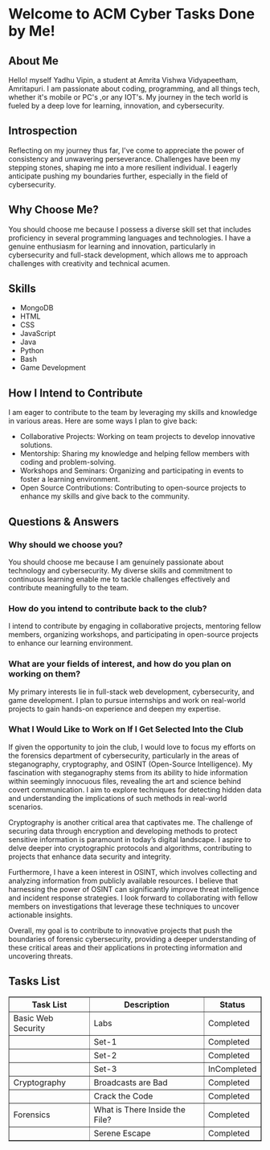 <html lang="en">
<head>
    <meta charset="UTF-8">
    <meta name="viewport" content="width=device-width, initial-scale=1.0">
    <title>Welcome to ACM Cyber - Arjun Rajesh</title>
</head>
<body>
    <h1>Welcome to ACM Cyber Tasks Done by Me!</h1>

<h2>About Me</h2>
    <p>Hello! myself Yadhu Vipin, a student at Amrita Vishwa Vidyapeetham, Amritapuri. I am passionate about coding, programming, and all things tech, whether it's mobile or PC's ,or any IOT's. My journey in the tech world is fueled by a deep love for learning, innovation, and cybersecurity.</p>

<h2>Introspection</h2>
    <p>Reflecting on my journey thus far, I've come to appreciate the power of consistency and unwavering perseverance. Challenges have been my stepping stones, shaping me into a more resilient individual. I eagerly anticipate pushing my boundaries further, especially in the field of cybersecurity.</p>

<h2>Why Choose Me?</h2>
    <p>You should choose me because I possess a diverse skill set that includes proficiency in several programming languages and technologies. I have a genuine enthusiasm for learning and innovation, particularly in cybersecurity and full-stack development, which allows me to approach challenges with creativity and technical acumen.</p>

<h2>Skills</h2>
    <ul>
        <li>MongoDB</li>
        <li>HTML</li>
        <li>CSS</li>
        <li>JavaScript</li>
        <li>Java</li>
        <li>Python</li>
        <li>Bash</li>
        <li>Game Development</li>
    </ul>

 <h2>How I Intend to Contribute</h2>
    <p>I am eager to contribute to the team by leveraging my skills and knowledge in various areas. Here are some ways I plan to give back:</p>
    <ul>
        <li>Collaborative Projects: Working on team projects to develop innovative solutions.</li>
        <li>Mentorship: Sharing my knowledge and helping fellow members with coding and problem-solving.</li>
        <li>Workshops and Seminars: Organizing and participating in events to foster a learning environment.</li>
        <li>Open Source Contributions: Contributing to open-source projects to enhance my skills and give back to the community.</li>
    </ul>
    <h2>Questions & Answers</h2>
    <h3>Why should we choose you?</h3>
    <p>You should choose me because I am genuinely passionate about technology and cybersecurity. My diverse skills and commitment to continuous learning enable me to tackle challenges effectively and contribute meaningfully to the team.</p>

  <h3>How do you intend to contribute back to the club?</h3>
    <p>I intend to contribute by engaging in collaborative projects, mentoring fellow members, organizing workshops, and participating in open-source projects to enhance our learning environment.</p>
<h3>What are your fields of interest, and how do you plan on working on them?</h3>
    <p>My primary interests lie in full-stack web development, cybersecurity, and game development. I plan to pursue internships and work on real-world projects to gain hands-on experience and deepen my expertise.</p>
<h3>What I Would Like to Work on If I Get Selected Into the Club</h3>
<p>
    If given the opportunity to join the club, I would love to focus my efforts on the forensics department of cybersecurity, particularly in the areas of steganography, cryptography, and OSINT (Open-Source Intelligence). My fascination with steganography stems from its ability to hide information within seemingly innocuous files, revealing the art and science behind covert communication. I aim to explore techniques for detecting hidden data and understanding the implications of such methods in real-world scenarios.
</p>
<p>
    Cryptography is another critical area that captivates me. The challenge of securing data through encryption and developing methods to protect sensitive information is paramount in today’s digital landscape. I aspire to delve deeper into cryptographic protocols and algorithms, contributing to projects that enhance data security and integrity.
</p>
<p>
    Furthermore, I have a keen interest in OSINT, which involves collecting and analyzing information from publicly available resources. I believe that harnessing the power of OSINT can significantly improve threat intelligence and incident response strategies. I look forward to collaborating with fellow members on investigations that leverage these techniques to uncover actionable insights.
</p>
<p>
    Overall, my goal is to contribute to innovative projects that push the boundaries of forensic cybersecurity, providing a deeper understanding of these critical areas and their applications in protecting information and uncovering threats.
</p>


   <h2>Tasks List</h2>
    <table border="1">
        <tr>
            <th>Task List</th>
            <th>Description</th>
            <th>Status</th>
        </tr>
        <tr>
            <td>Basic Web Security</td>
            <td>Labs</td>
            <td>Completed</td>
        </tr>
        <tr>
            <td></td>
            <td>Set-1</td>
            <td>Completed</td>
        </tr>
        <tr>
            <td></td>
            <td>Set-2</td>
            <td>Completed</td>
        </tr>
        <tr>
            <td></td>
            <td>Set-3</td>
            <td>InCompleted</td>
        </tr>
        <tr>
            <td>Cryptography</td>
            <td>Broadcasts are Bad</td>
            <td>Completed</td>
        </tr>
        <tr>
            <td></td>
            <td>Crack the Code</td>
            <td>Completed</td>
        </tr>
        <tr>
            <td>Forensics</td>
            <td>What is There Inside the File?</td>
            <td>Completed</td>
        </tr>
        <tr>
            <td></td>
            <td>Serene Escape</td>
            <td>Completed</td>
        </tr>
    </table>
</body>
</html>
